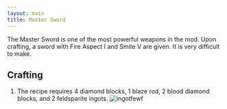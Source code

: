 ```yaml
---
layout: main
title: Master Sword
---
```


The Master Sword is one of the most powerful weapons in the mod. Upon crafting, a sword with Fire Aspect I and Smite V are given. It is very difficult to make.

## Crafting

1) The recipe requires 4 diamond blocks, 1 blaze rod, 2 blood diamond blocks, and 2 feldsparite ingots.
![ingotfewf](https://t.gyazo.com/teams/chew/5708946368f471fe89b8c04d8a5852ce.png)
